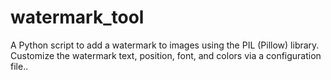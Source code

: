 # watermark_tool
A Python script to add a watermark to images using the PIL (Pillow) library. Customize the watermark text, position, font, and colors via a configuration file..

